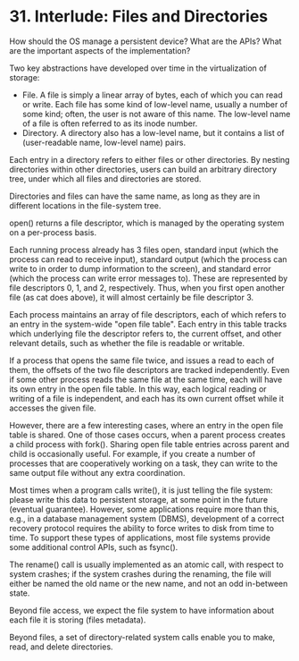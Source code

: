 



# 31. Interlude: Files and Directories
How should the OS manage a persistent device? What are the APIs? What are the important aspects of the implementation?

Two key abstractions have developed over time in the virtualization of storage:
- File. A file is simply a linear array of bytes, each of which you can read or write. Each file has some kind of low-level name, usually a number of some kind; often, the user is not aware of this name. The low-level name of a file is often referred to as its inode number.
- Directory. A directory also has a low-level name, but it contains a list of (user-readable name, low-level name) pairs.

Each entry in a directory refers to either files or other directories. By nesting directories within other directories, users can build an arbitrary directory tree, under which all files and directories are stored.

Directories and files can have the same name, as long as they are in different locations in the file-system tree.

open() returns a file descriptor, which is managed by the operating system on a per-process basis.

Each running process already has 3 files open, standard input (which the process can read to receive input), standard output (which the process can write to in order to dump information to the screen), and standard error (which the process can write error messages to). These are represented by file descriptors 0, 1, and 2, respectively. Thus, when you first open another file (as cat does above), it will almost certainly be file descriptor 3.

Each process maintains an array of file descriptors, each of which refers to an entry in the system-wide "open file table". Each entry in this table tracks which underlying file the descriptor refers to, the current offset, and other relevant details, such as whether the file is readable or writable.

If a process that opens the same file twice, and issues a read to each of them, the offsets of the two file descriptors are tracked independently. Even if some other process reads the same file at the same time, each will have its own entry in the open file table. In this way, each logical reading or writing of a file is independent, and each has its own current offset while it accesses the given file.

However, there are a few interesting cases, where an entry in the open file table is shared. One of those cases occurs, when a parent process creates a child process with fork(). Sharing open file table entries across parent and child is occasionally useful. For example, if you create a number of processes that are cooperatively working on a task, they can write to the same output file without any extra coordination.

Most times when a program calls write(), it is just telling the file system: please write this data to persistent storage, at some point in the future (eventual guarantee). However, some applications require more than this, e.g., in a database management system (DBMS), development of a correct recovery protocol requires the ability to force writes to disk from time to time. To support these types of applications, most file systems provide some additional control APIs, such as fsync().

The rename() call is usually implemented as an atomic call, with respect to system crashes; if the system crashes during the renaming, the file will either be named the old name or the new name, and not an odd in-between state. 

Beyond file access, we expect the file system to have information about each file it is storing (files metadata). 

Beyond files, a set of directory-related system calls enable you to make, read, and delete directories.








